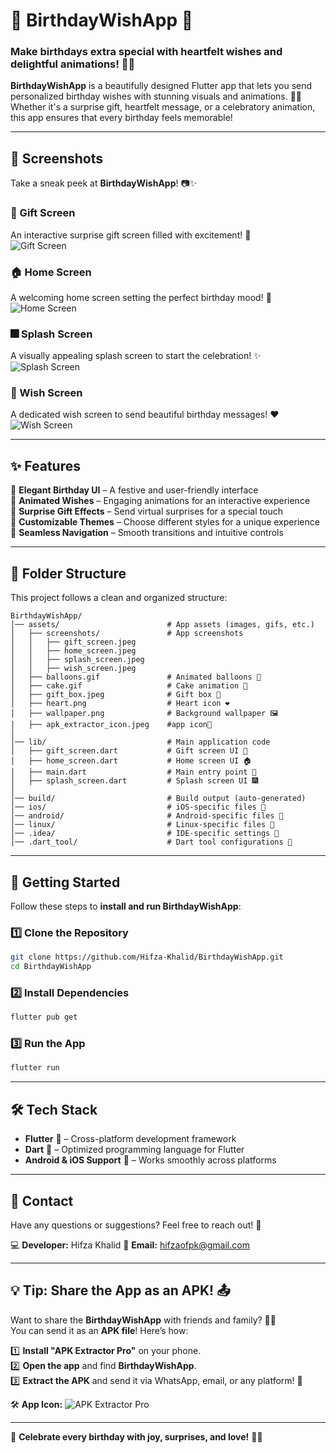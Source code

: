# 🎂 BirthdayWishApp 🎉  

### **Make birthdays extra special with heartfelt wishes and delightful animations!** 🎈🎊  

**BirthdayWishApp** is a beautifully designed Flutter app that lets you send personalized birthday wishes with stunning visuals and animations. 🎁🥳 Whether it's a surprise gift, heartfelt message, or a celebratory animation, this app ensures that every birthday feels memorable!  

---

## 📸 Screenshots  

Take a sneak peek at **BirthdayWishApp**! 📷✨  

### 🎁 Gift Screen  
An interactive surprise gift screen filled with excitement! 🎀  
![Gift Screen](assets/screenshots/gift_screen.jpeg)  

### 🏠 Home Screen  
A welcoming home screen setting the perfect birthday mood! 🎉  
![Home Screen](assets/screenshots/home_screen.jpeg)  

### 🎆 Splash Screen  
A visually appealing splash screen to start the celebration! ✨  
![Splash Screen](assets/screenshots/splash_screen.jpeg)  

### 💌 Wish Screen  
A dedicated wish screen to send beautiful birthday messages! ❤️  
![Wish Screen](assets/screenshots/wish_screen.jpeg)  

---

## ✨ Features  

🎈 **Elegant Birthday UI** – A festive and user-friendly interface  
🎊 **Animated Wishes** – Engaging animations for an interactive experience  
🎁 **Surprise Gift Effects** – Send virtual surprises for a special touch  
🌟 **Customizable Themes** – Choose different styles for a unique experience  
📱 **Seamless Navigation** – Smooth transitions and intuitive controls  

---

## 📂 Folder Structure  

This project follows a clean and organized structure:  

```
BirthdayWishApp/
│── assets/                        # App assets (images, gifs, etc.)
│   ├── screenshots/               # App screenshots
│   │   ├── gift_screen.jpeg
│   │   ├── home_screen.jpeg
│   │   ├── splash_screen.jpeg
│   │   ├── wish_screen.jpeg
│   ├── balloons.gif               # Animated balloons 🎈
│   ├── cake.gif                   # Cake animation 🎂
│   ├── gift_box.jpeg              # Gift box 🎁
│   ├── heart.png                  # Heart icon ❤️
│   ├── wallpaper.png              # Background wallpaper 🖼️
|   ├── apk_extractor_icon.jpeg    #app icon🎯
│
│── lib/                           # Main application code
│   ├── gift_screen.dart           # Gift screen UI 🎁
│   ├── home_screen.dart           # Home screen UI 🏠
│   ├── main.dart                  # Main entry point 🚀
│   ├── splash_screen.dart         # Splash screen UI 🎆
│
│── build/                         # Build output (auto-generated)
│── ios/                           # iOS-specific files 🍏
│── android/                       # Android-specific files 🤖
│── linux/                         # Linux-specific files 🐧
│── .idea/                         # IDE-specific settings 🔧
│── .dart_tool/                    # Dart tool configurations 🎯
```

---

## 🚀 Getting Started  

Follow these steps to **install and run BirthdayWishApp**:  

### 1️⃣ Clone the Repository  
```bash
git clone https://github.com/Hifza-Khalid/BirthdayWishApp.git
cd BirthdayWishApp
```

### 2️⃣ Install Dependencies  
```bash
flutter pub get
```

### 3️⃣ Run the App  
```bash
flutter run
```

---

## 🛠️ Tech Stack  

- **Flutter** 🦋 – Cross-platform development framework  
- **Dart** 🎯 – Optimized programming language for Flutter  
- **Android & iOS Support** 📱 – Works smoothly across platforms  

---

## 📧 Contact  

Have any questions or suggestions? Feel free to reach out! 📩  

💻 **Developer:** Hifza Khalid
📧 **Email:** hifzaofpk@gmail.com  

---

## 💡 Tip: Share the App as an APK! 📤  

Want to share the **BirthdayWishApp** with friends and family? 🎂🎊  
You can send it as an **APK file**! Here’s how:  

1️⃣ **Install "APK Extractor Pro"** on your phone.  
2️⃣ **Open the app** and find **BirthdayWishApp**.  
3️⃣ **Extract the APK** and send it via WhatsApp, email, or any platform! 📩  

🛠️ **App Icon:** ![APK Extractor Pro](assets/apk_extractor_icon.jpeg)  

---

🎂 **Celebrate every birthday with joy, surprises, and love!** 🎊🎈  
